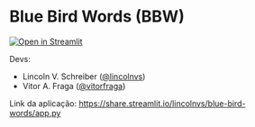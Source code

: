 # Blue Bird Words (BBW)
[![Open in Streamlit](https://static.streamlit.io/badges/streamlit_badge_black_white.svg)](https://share.streamlit.io/lincolnvs/blue-bird-words/app.py)

Devs: 
- Lincoln V. Schreiber ([@lincolnvs](https://github.com/lincolnvs))
- Vitor A. Fraga ([@vitorfraga](https://github.com/vitorfraga))

Link da aplicação: https://share.streamlit.io/lincolnvs/blue-bird-words/app.py
